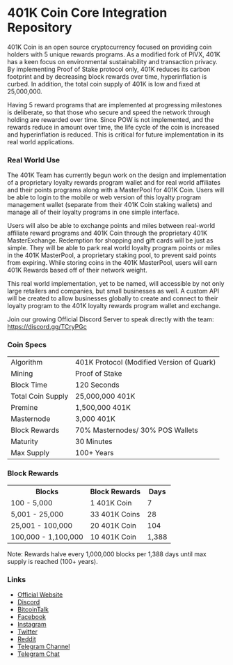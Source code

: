 401K Coin Core Integration Repository
=====================================

401K Coin is an open source cryptocurrency focused on providing coin holders with 5 unique rewards programs. As a modified fork of PIVX, 401K has a keen focus on environmental sustainability and transaction privacy. By implementing Proof of Stake protocol only, 401K reduces its carbon footprint and by decreasing block rewards over time, hyperinflation is curbed. In addition, the total coin supply of 401K is low and fixed at 25,000,000.

Having 5 reward programs that are implemented at progressing milestones is deliberate, so that those who secure and speed the network through holding are rewarded over time. Since POW is not implemented, and the rewards reduce in amount over time, the life cycle of the coin is increased and hyperinflation is reduced. This is critical for future implementation in its real world applications.

### Real World Use
The 401K Team has currently begun work on the design and implementation of a proprietary loyalty rewards program wallet and for real world affiliates and their points programs along with a MasterPool for 401K Coin. Users will be able to login to the mobile or web version of this loyalty program management wallet (separate from their 401K Coin staking wallets) and manage all of their loyalty programs in one simple interface. 

Users will also be able to exchange points and miles between real-world affiliate reward programs and 401K Coin through the proprietary 401K MasterExchange. Redemption for shopping and gift cards will be just as simple. They will be able to park real world loyalty program points or miles in the 401K MasterPool, a proprietary staking pool, to prevent said points from expiring. While storing coins in the 401K MasterPool, users will earn 401K Rewards based off of their network weight. 

This real world implementation, yet to be named, will accessible by not only large retailers and companies, but small businesses as well. A custom API will be created to allow businesses globally to create and connect to their loyalty program to the 401K loyalty rewards program wallet and exchange.

Join our growing Official Discord Server to speak directly with the team: https://discord.gg/TCryPGc

### Coin Specs
<table>
<tr><td>Algorithm</td><td>401K Protocol (Modified Version of Quark)</td></tr>
<tr><td>Mining</td><td>Proof of Stake</td></tr>
<tr><td>Block Time</td><td>120 Seconds</td></tr>
<tr><td>Total Coin Supply</td><td>25,000,000 401K</td></tr>
<tr><td>Premine</td><td>1,500,000 401K</td></tr>
<tr><td>Masternode</td><td>3,000 401K</td></tr>
<tr><td>Block Rewards</td><td>70% Masternodes/ 30% POS Wallets</td></tr>
<tr><td>Maturity</td><td>30 Minutes</td></tr>
<tr><td>Max Supply</td><td>100+ Years</td></tr>

</table>

### Block Rewards

<table>
<th>Blocks</th><th>Block Rewards</th><th>Days</th>
<tr><td>100 - 5,000</td><td>1 401K Coin</td><td>7</td></tr>
<tr><td>5,001 - 25,000</td><td>33 401K Coins</td><td>28</td></tr>
<tr><td>25,001 - 100,000</td><td>20 401K Coin</td><td>104</td></tr>
<tr><td>100,000 - 1,100,000</td><td>10 401K Coin</td><td>1,388</td></tr>
</table>

Note: Rewards halve every 1,000,000 blocks per 1,388 days until max supply is reached (100+ years).

### Links
- [Official Website](https://www.401kcoin.ltd) 
- [Discord](https://discord.gg/TCryPGc)
- [BitcoinTalk](https://bitcointalk.org/index.php?topic=2976500.0)
- [Facebook](https://facebook.com/401kcoinofficial)
- [Instagram](https://instagram.com/401kcoin)
- [Twitter](https://twitter.com/401kcoinofficial)
- [Reddit](https://www.reddit.com/r/401KCoin/)
- [Telegram Channel](https://t.me/401kcoin)
- [Telegram Chat](https://t.me/401kcoinchat)
